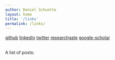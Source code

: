 ```yaml
---
author: Daniel Schuette
layout: home
title: '/links'
permalink: /links/
---
```


[github](https://github.com/DanielSchuette)
[linkedin](https://www.linkedin.com/in/daniel-schuette/)
[twitter](https://twitter.com/DogtorDash)
[researchgate](https://www.researchgate.net/profile/Daniel_Schuette)
[google-scholar](https://scholar.google.de/citations?user=IKh9vokAAAAJ&hl=en)

<br>
A list of posts:
